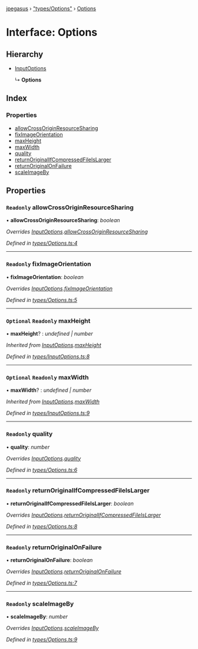 [jpegasus](../README.md) › ["types/Options"](../modules/_types_options_.md) › [Options](_types_options_.options.md)

# Interface: Options

## Hierarchy

* [InputOptions](_types_inputoptions_.inputoptions.md)

  ↳ **Options**

## Index

### Properties

* [allowCrossOriginResourceSharing](_types_options_.options.md#readonly-allowcrossoriginresourcesharing)
* [fixImageOrientation](_types_options_.options.md#readonly-fiximageorientation)
* [maxHeight](_types_options_.options.md#optional-readonly-maxheight)
* [maxWidth](_types_options_.options.md#optional-readonly-maxwidth)
* [quality](_types_options_.options.md#readonly-quality)
* [returnOriginalIfCompressedFileIsLarger](_types_options_.options.md#readonly-returnoriginalifcompressedfileislarger)
* [returnOriginalOnFailure](_types_options_.options.md#readonly-returnoriginalonfailure)
* [scaleImageBy](_types_options_.options.md#readonly-scaleimageby)

## Properties

### `Readonly` allowCrossOriginResourceSharing

• **allowCrossOriginResourceSharing**: *boolean*

*Overrides [InputOptions](_types_inputoptions_.inputoptions.md).[allowCrossOriginResourceSharing](_types_inputoptions_.inputoptions.md#optional-readonly-allowcrossoriginresourcesharing)*

*Defined in [types/Options.ts:4](https://github.com/TonyBrobston/jpegasus/blob/ebe9fe6/src/types/Options.ts#L4)*

___

### `Readonly` fixImageOrientation

• **fixImageOrientation**: *boolean*

*Overrides [InputOptions](_types_inputoptions_.inputoptions.md).[fixImageOrientation](_types_inputoptions_.inputoptions.md#optional-readonly-fiximageorientation)*

*Defined in [types/Options.ts:5](https://github.com/TonyBrobston/jpegasus/blob/ebe9fe6/src/types/Options.ts#L5)*

___

### `Optional` `Readonly` maxHeight

• **maxHeight**? : *undefined | number*

*Inherited from [InputOptions](_types_inputoptions_.inputoptions.md).[maxHeight](_types_inputoptions_.inputoptions.md#optional-readonly-maxheight)*

*Defined in [types/InputOptions.ts:8](https://github.com/TonyBrobston/jpegasus/blob/ebe9fe6/src/types/InputOptions.ts#L8)*

___

### `Optional` `Readonly` maxWidth

• **maxWidth**? : *undefined | number*

*Inherited from [InputOptions](_types_inputoptions_.inputoptions.md).[maxWidth](_types_inputoptions_.inputoptions.md#optional-readonly-maxwidth)*

*Defined in [types/InputOptions.ts:9](https://github.com/TonyBrobston/jpegasus/blob/ebe9fe6/src/types/InputOptions.ts#L9)*

___

### `Readonly` quality

• **quality**: *number*

*Overrides [InputOptions](_types_inputoptions_.inputoptions.md).[quality](_types_inputoptions_.inputoptions.md#optional-readonly-quality)*

*Defined in [types/Options.ts:6](https://github.com/TonyBrobston/jpegasus/blob/ebe9fe6/src/types/Options.ts#L6)*

___

### `Readonly` returnOriginalIfCompressedFileIsLarger

• **returnOriginalIfCompressedFileIsLarger**: *boolean*

*Overrides [InputOptions](_types_inputoptions_.inputoptions.md).[returnOriginalIfCompressedFileIsLarger](_types_inputoptions_.inputoptions.md#optional-readonly-returnoriginalifcompressedfileislarger)*

*Defined in [types/Options.ts:8](https://github.com/TonyBrobston/jpegasus/blob/ebe9fe6/src/types/Options.ts#L8)*

___

### `Readonly` returnOriginalOnFailure

• **returnOriginalOnFailure**: *boolean*

*Overrides [InputOptions](_types_inputoptions_.inputoptions.md).[returnOriginalOnFailure](_types_inputoptions_.inputoptions.md#optional-readonly-returnoriginalonfailure)*

*Defined in [types/Options.ts:7](https://github.com/TonyBrobston/jpegasus/blob/ebe9fe6/src/types/Options.ts#L7)*

___

### `Readonly` scaleImageBy

• **scaleImageBy**: *number*

*Overrides [InputOptions](_types_inputoptions_.inputoptions.md).[scaleImageBy](_types_inputoptions_.inputoptions.md#optional-readonly-scaleimageby)*

*Defined in [types/Options.ts:9](https://github.com/TonyBrobston/jpegasus/blob/ebe9fe6/src/types/Options.ts#L9)*
